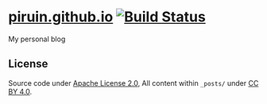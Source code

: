# [piruin.github.io] [![Build Status](https://travis-ci.org/piruin/piruin.github.io.svg?branch=master)](https://travis-ci.org/piruin/piruin.github.io)

My personal blog

## License
Source code under [Apache License 2.0](http://www.apache.org/licenses/LICENSE-2.0), All content within `_posts/` under [CC BY 4.0](http://creativecommons.org/licenses/by/4.0/).

[piruin.github.io]: https://piruin.github.io/
